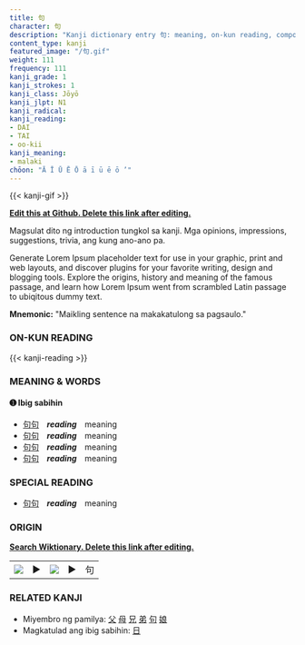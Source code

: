 ```yaml
---
title: 句
character: 句
description: "Kanji dictionary entry 句: meaning, on-kun reading, compounds, origin, related kanji"
content_type: kanji
featured_image: "/句.gif"
weight: 111
frequency: 111
kanji_grade: 1
kanji_strokes: 1
kanji_class: Jōyō
kanji_jlpt: N1
kanji_radical: 
kanji_reading: 
- DAI
- TAI
- oo-kii
kanji_meaning:
- malaki
chōon: "Ā Ī Ū Ē Ō ā ī ū ē ō ’"
---
```

[//]: # (Don't edit the line below. Kanji animated GIF code is automatically generated.)
{{< kanji-gif >}}

[//]: # (Edit below this line.)

**[Edit this at Github. Delete this link after editing.](https://github.com/tim0g/tim/tree/main/content/kanji/句/index.md)**

Magsulat dito ng introduction tungkol sa kanji. Mga opinions, impressions, suggestions, trivia, ang kung ano-ano pa.

Generate Lorem Ipsum placeholder text for use in your graphic, print and web layouts, and discover plugins for your favorite writing, design and blogging tools. Explore the origins, history and meaning of the famous passage, and learn how Lorem Ipsum went from scrambled Latin passage to ubiqitous dummy text.
 
**Mnemonic:** "Maikling sentence na makakatulong sa pagsaulo."

### ON-KUN READING

[//]: # (Don't edit the line below. ON-KUN READING code is automatically generated.)
{{< kanji-reading >}}

### MEANING & WORDS

#### ➊ **Ibig sabihin**
  - [句](../句)[句](../句)　***reading***　meaning
  - [句](../句)[句](../句)　***reading***　meaning
  - [句](../句)[句](../句)　***reading***　meaning
  - [句](../句)[句](../句)　***reading***　meaning

### SPECIAL READING
  - [句](../句)[句](../句)　***reading***　meaning

### ORIGIN

**[Search Wiktionary. Delete this link after editing.](https://wiktionary.org/wiki/句)**
<table class="kanji-table"><tr><td>
<img src="60px-句-bronze.svg.png">
</td><td>▶</td><td>
<img src="60px-句-oracle.svg.png">
</td><td>▶</td>
<td class="kanji-origin">句</td>
</tr></table>

### RELATED KANJI
- Miyembro ng pamilya: [父](../父) [母](../母) [兄](../兄) [弟](../弟) [句](../句) [娘](../娘)
- Magkatulad ang ibig sabihin: [日](../日)
